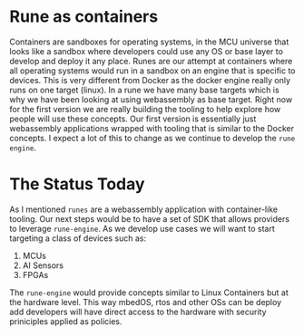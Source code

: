 # Rune as containers

Containers are sandboxes for operating systems, in the MCU universe that looks like a sandbox where developers could use any OS or base layer to develop and deploy it any place.
Runes are our attempt at containers where all operating systems would run in a sandbox on an engine that is specific to devices. This is very different from Docker as the docker 
engine really only runs on one target (linux). In a rune we have many base targets which is why we have been looking at using webassembly as base target. Right now for the first
version we are really building the tooling to help explore how people will use these concepts. Our first version is essentially just webassembly applications wrapped with tooling
that is similar to the Docker concepts. I expect a lot of this to change as we continue to develop the `rune engine`.


# The Status Today

As I mentioned `runes` are a webassembly application with container-like tooling. Our next steps would be to have a set of SDK that allows providers to leverage `rune-engine`. As we 
develop use cases we will want to start  targeting a class of devices such  as:

1. MCUs
2. AI Sensors
3. FPGAs

The `rune-engine` would provide concepts similar to Linux Containers but at the hardware level. This way mbedOS, rtos and other OSs can be deploy add developers will have direct 
access to the hardware with security priniciples applied as policies.

